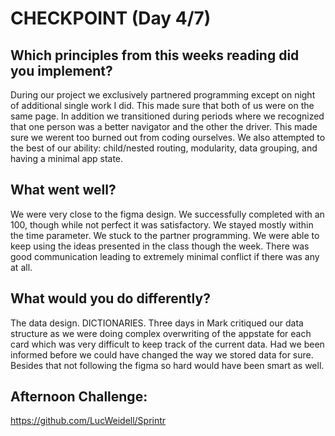 # CHECKPOINT (Day 4/7)

## Which principles from this weeks reading did you implement?
During our project we exclusively  partnered programming except on night of additional single work I did.
This made sure that both of us were on the same page. In addition we transitioned during periods where
we recognized that one person was a better navigator and the other the driver. This made sure we werent too
burned out from coding ourselves.
We also attempted to the best of our ability: child/nested routing, modularity, data grouping, and having a minimal app state.

## What went well?
We were very close to the figma design. We successfully completed with an 100, though while not perfect it was satisfactory.
We stayed mostly within the time parameter. We stuck to the partner programming. We were able to keep using the ideas presented in the class though the week.
There was good communication leading to extremely minimal conflict if there was any at all.

## What would you do differently?
The data design. DICTIONARIES.
Three days in Mark critiqued our data structure as we were doing complex overwriting
of the appstate for each card which was very difficult to keep track of the current data.
Had we been informed before we could have changed the way we stored data for sure.
Besides that not following the figma so hard would have been smart as well.

## Afternoon Challenge:
https://github.com/LucWeidell/Sprintr
